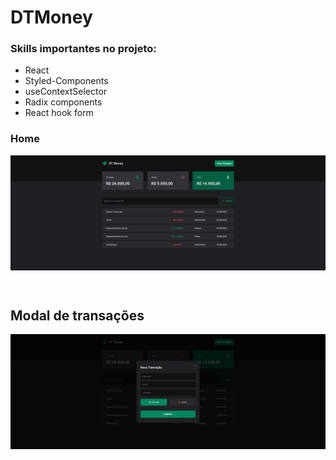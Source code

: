 # DTMoney

### Skills importantes no projeto:
<ul>
  <li>React</li>
  <li>Styled-Components</li>
  <li>useContextSelector</li>
  <li>Radix components</li>
  <li>React hook form</li>
</ul>

### Home

<div 
    style="
        display: flex; 
        align-items: center; 
        justify-content: center;
        margin: 10px 0 60px 0;
    "
>
  <img src="./github/home.png" />
</div>

## Modal de transações

<div 
    style="
        display: flex; 
        align-items: center; 
        justify-content: center;
        margin: 10px 0 60px 0;
    "
>
  <img src="./github/modal.png" />
</div>
